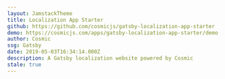 ```yaml
---
layout: JamstackTheme
title: Localization App Starter
github: https://github.com/cosmicjs/gatsby-localization-app-starter
demo: https://cosmicjs.com/apps/gatsby-localization-app-starter/demo
author: Cosmic
ssg: Gatsby
date: 2019-05-03T16:34:14.000Z
description: A Gatsby localization website powered by Cosmic
stale: true
---
```

